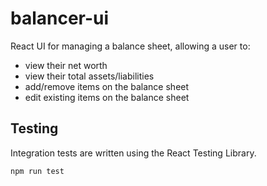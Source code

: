 # balancer-ui

React UI for managing a balance sheet, allowing a user to:

- view their net worth
- view their total assets/liabilities
- add/remove items on the balance sheet
- edit existing items on the balance sheet

## Testing

Integration tests are written using the React Testing Library.

`npm run test`

